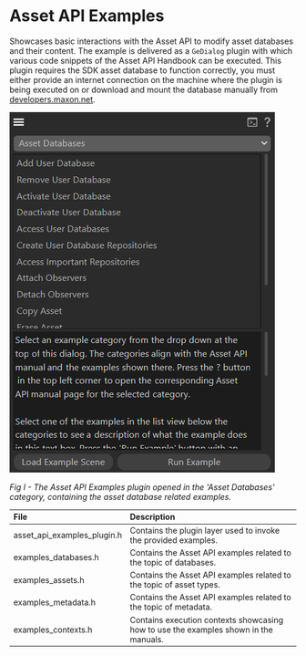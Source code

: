 # Asset API Examples
Showcases basic interactions with the Asset API to modify asset databases and their content. The example is delivered as a `GeDialog` plugin with which various code snippets of the Asset API Handbook can be executed. This plugin requires the SDK asset database to function correctly, you must either provide an internet connection on the machine where the plugin is being executed on or download and mount the database manually from [developers.maxon.net](https://developers.maxon.net).

![Asset API Examples Dialog](asset_api_examples_readme.png)

*Fig I - The Asset API Examples plugin opened in the 'Asset Databases' category, containing the asset database related examples.*

| File | Description |
| :- | :- |
| asset_api_examples_plugin.h | Contains the plugin layer used to invoke the provided examples. |
| examples_databases.h | Contains the Asset API examples related to the topic of databases. |
| examples_assets.h | Contains the Asset API examples related to the topic of asset types. |
| examples_metadata.h | Contains the Asset API examples related to the topic of metadata. |
| examples_contexts.h | Contains execution contexts showcasing how to use the examples shown in the manuals. |